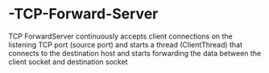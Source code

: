 # -TCP-Forward-Server
TCP ForwardServer continuously accepts client connections on the listening TCP port (source port) and starts a thread (ClientThread) that connects to the destination host and starts forwarding the data between the client socket and destination socket
